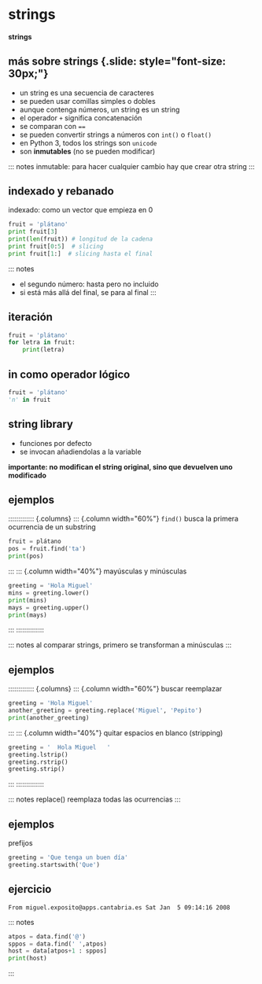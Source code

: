 # strings
#### strings

## más sobre strings {.slide: style="font-size: 30px;"}

- un string es una secuencia de caracteres
- se pueden usar comillas simples o dobles
- aunque contenga números, un string es un string
- el operador `+` significa concatenación
- se comparan con `==`
- se pueden convertir strings a números con `int()` o `float()`
- en Python 3, todos los strings son `unicode`
- son **inmutables** (no se pueden modificar)

::: notes
inmutable: para hacer cualquier cambio hay que crear otra string
:::

## indexado y rebanado

indexado: como un vector que empieza en 0

~~~python
fruit = 'plátano'
print fruit[3]
print(len(fruit)) # longitud de la cadena
print fruit[0:5]  # slicing
print fruit[1:]  # slicing hasta el final
~~~

::: notes
- el segundo número: hasta pero no incluido
- si está más allá del final, se para al final
:::

## iteración

~~~~python
fruit = 'plátano'
for letra in fruit:
    print(letra)
~~~~

## in como operador lógico

~~~~python
fruit = 'plátano'
'n' in fruit
~~~~

## string library

- funciones por defecto
- se invocan añadiendolas a la variable

**importante: no modifican el string original, sino que devuelven uno modificado**

## ejemplos

::::::::::::: {.columns}
::: {.column width="60%"}
`find()` busca la primera ocurrencia de un substring

~~~python
fruit = plátano
pos = fruit.find('ta')
print(pos)
~~~
:::
::: {.column width="40%"}
mayúsculas y minúsculas

~~~python
greeting = 'Hola Miguel'
mins = greeting.lower()
print(mins)
mays = greeting.upper()
print(mays)
~~~
:::
::::::::::::::

::: notes
al comparar strings, primero se transforman a minúsculas
:::

## ejemplos

::::::::::::: {.columns}
::: {.column width="60%"}
buscar reemplazar

~~~python
greeting = 'Hola Miguel'
another_greeting = greeting.replace('Miguel', 'Pepito')
print(another_greeting)
~~~
:::
::: {.column width="40%"}
quitar espacios en blanco (stripping)

~~~python
greeting = '  Hola Miguel   '
greeting.lstrip()
greeting.rstrip()
greeting.strip()
~~~
:::
::::::::::::::

::: notes
replace() reemplaza todas las ocurrencias
:::

## ejemplos

prefijos

~~~python
greeting = 'Que tenga un buen día'
greeting.startswith('Que')
~~~

## ejercicio

`From miguel.exposito@apps.cantabria.es Sat Jan  5 09:14:16 2008`

::: notes
~~~~python
atpos = data.find('@')
sppos = data.find(' ',atpos)
host = data[atpos+1 : sppos]
print(host)
~~~~
:::






